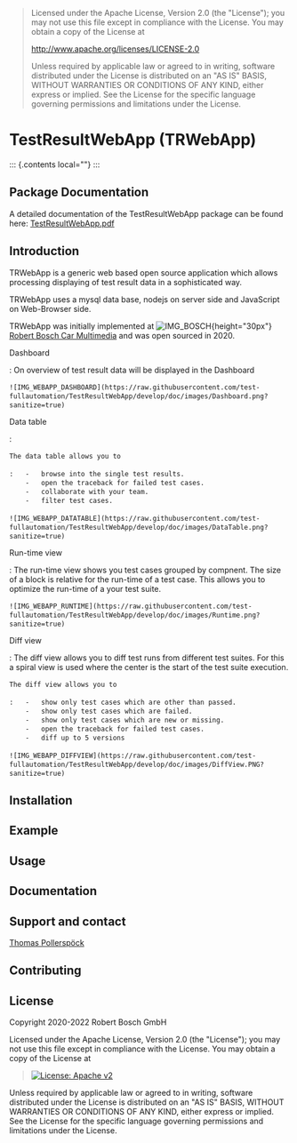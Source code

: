 > Licensed under the Apache License, Version 2.0 (the \"License\"); you
> may not use this file except in compliance with the License. You may
> obtain a copy of the License at
>
> <http://www.apache.org/licenses/LICENSE-2.0>
>
> Unless required by applicable law or agreed to in writing, software
> distributed under the License is distributed on an \"AS IS\" BASIS,
> WITHOUT WARRANTIES OR CONDITIONS OF ANY KIND, either express or
> implied. See the License for the specific language governing
> permissions and limitations under the License.

# TestResultWebApp (TRWebApp)

::: {.contents local=""}
:::

## Package Documentation

A detailed documentation of the TestResultWebApp package can be found
here:
[TestResultWebApp.pdf](https://github.com/test-fullautomation/testresultwebapp/blob/develop/doc/_build/latex/TestResultWebApp.pdf)

## Introduction

TRWebApp is a generic web based open source application which allows
processing displaying of test result data in a sophisticated way.

TRWebApp uses a mysql data base, nodejs on server side and JavaScript on
Web-Browser side.

TRWebApp was initially implemented at
![IMG_BOSCH](https://upload.wikimedia.org/wikipedia/de/thumb/3/31/Bosch-logotype.svg/200px-Boschlogotype.svg.png){height="30px"}
[Robert Bosch Car
Multimedia](https://www.bosch.de/unser-unternehmen/bosch-in-deutschland/hildesheim/)
and was open sourced in 2020.

Dashboard

:   On overview of test result data will be displayed in the Dashboard

    ![IMG_WEBAPP_DASHBOARD](https://raw.githubusercontent.com/test-fullautomation/TestResultWebApp/develop/doc/images/Dashboard.png?sanitize=true)

Data table

:   

    The data table allows you to

    :   -   browse into the single test results.
        -   open the traceback for failed test cases.
        -   collaborate with your team.
        -   filter test cases.

    ![IMG_WEBAPP_DATATABLE](https://raw.githubusercontent.com/test-fullautomation/TestResultWebApp/develop/doc/images/DataTable.png?sanitize=true)

Run-time view

:   The run-time view shows you test cases grouped by compnent. The size
    of a block is relative for the run-time of a test case. This allows
    you to optimize the run-time of a your test suite.

    ![IMG_WEBAPP_RUNTIME](https://raw.githubusercontent.com/test-fullautomation/TestResultWebApp/develop/doc/images/Runtime.png?sanitize=true)

Diff view

:   The diff view allows you to diff test runs from different test
    suites. For this a spiral view is used where the center is the start
    of the test suite execution.

    The diff view allows you to

    :   -   show only test cases which are other than passed.
        -   show only test cases which are failed.
        -   show only test cases which are new or missing.
        -   open the traceback for failed test cases.
        -   diff up to 5 versions

    ![IMG_WEBAPP_DIFFVIEW](https://raw.githubusercontent.com/test-fullautomation/TestResultWebApp/develop/doc/images/DiffView.PNG?sanitize=true)

## Installation

## Example

## Usage

## Documentation

## Support and contact

[Thomas Pollerspöck](mailto:Thomas.Pollerspoeck@de.bosch.com)

## Contributing

## License

Copyright 2020-2022 Robert Bosch GmbH

Licensed under the Apache License, Version 2.0 (the \"License\"); you
may not use this file except in compliance with the License. You may
obtain a copy of the License at

> [![License: Apache
> v2](https://img.shields.io/pypi/l/robotframework.svg)](http://www.apache.org/licenses/LICENSE-2.0.html)

Unless required by applicable law or agreed to in writing, software
distributed under the License is distributed on an \"AS IS\" BASIS,
WITHOUT WARRANTIES OR CONDITIONS OF ANY KIND, either express or implied.
See the License for the specific language governing permissions and
limitations under the License.
